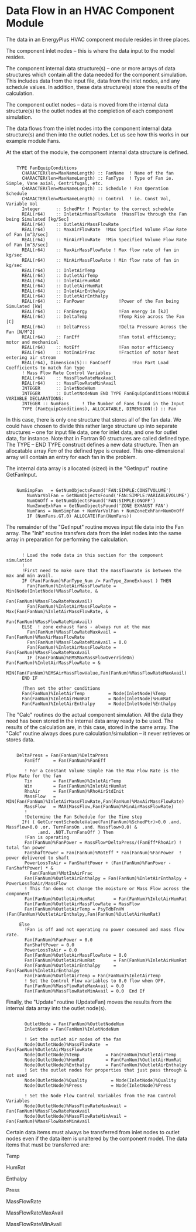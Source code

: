 # Data Flow in an HVAC Component Module

The data in an EnergyPlus HVAC component module resides in three places.

The component inlet nodes – this is where the data input to the model resides.

The component internal data structure(s) – one or more arrays of data structures which contain all the data needed for the component simulation. This includes data from the input file, data from the inlet nodes, and any schedule values. In addition, these data structure(s) store the results of the calculation.

The component outlet nodes – data is moved from the internal data structure(s) to the outlet nodes at the completion of each component simulation.

The data flows from the inlet nodes into the component internal data structure(s) and then into the outlet nodes. Let us see how this works in our example module Fans.

At the start of the module, the component internal data structure is defined.

~~~~~~~~~~~~~~~~~~~~

    TYPE FanEquipConditions
      CHARACTER(len=MaxNameLength) :: FanName  ! Name of the fan
      CHARACTER(len=MaxNameLength) :: FanType  ! Type of Fan ie. Simple, Vane axial, Centrifugal, etc.
      CHARACTER(len=MaxNameLength) :: Schedule ! Fan Operation Schedule
      CHARACTER(len=MaxNameLength) :: Control  ! ie. Const Vol, Variable Vol
      Integer      :: SchedPtr ! Pointer to the correct schedule
      REAL(r64)    :: InletAirMassFlowRate  !MassFlow through the Fan being Simulated [kg/Sec]
      REAL(r64)    :: OutletAirMassFlowRate
      REAL(r64)    :: MaxAirFlowRate  !Max Specified Volume Flow Rate of Fan [m^3/sec]
      REAL(r64)    :: MinAirFlowRate  !Min Specified Volume Flow Rate of Fan [m^3/sec]
      REAL(r64)    :: MaxAirMassFlowRate ! Max flow rate of fan in kg/sec
      REAL(r64)    :: MinAirMassFlowRate ! Min flow rate of fan in kg/sec
      REAL(r64)    :: InletAirTemp
      REAL(r64)    :: OutletAirTemp
      REAL(r64)    :: InletAirHumRat
      REAL(r64)    :: OutletAirHumRat
      REAL(r64)    :: InletAirEnthalpy
      REAL(r64)    :: OutletAirEnthalpy
      REAL(r64)    :: FanPower             !Power of the Fan being Simulated [kW]
      REAL(r64)    :: FanEnergy            !Fan energy in [kJ]
      REAL(r64)    :: DeltaTemp            !Temp Rise across the Fan [C]
      REAL(r64)    :: DeltaPress           !Delta Pressure Across the Fan [N/M^2]
      REAL(r64)    :: FanEff               !Fan total efficiency; motor and mechanical
      REAL(r64)    :: MotEff               !Fan motor efficiency
      REAL(r64)    :: MotInAirFrac         !Fraction of motor heat entering air stream
      REAL(r64), Dimension(5):: FanCoeff        !Fan Part Load Coefficients to match fan type
      ! Mass Flow Rate Control Variables
      REAL(r64)    :: MassFlowRateMaxAvail
      REAL(r64)    :: MassFlowRateMinAvail
      INTEGER      :: InletNodeNum
      INTEGER      :: OutletNodeNum END TYPE FanEquipConditions!MODULE VARIABLE DECLARATIONS:
      INTEGER :: NumFans     ! The Number of Fans found in the Input
      TYPE (FanEquipConditions), ALLOCATABLE, DIMENSION(:) :: Fan
~~~~~~~~~~~~~~~~~~~~

In this case, there is only one structure that stores all of the fan data. We could have chosen to divide this rather large structure up into separate structures – one for input file data, one for inlet data, and one for outlet data, for instance. Note that in Fortran 90 structures are called defined type.  The TYPE – END TYPE construct defines a new data structure. Then an allocatable array *Fan* of the defined type is created. This one-dimensional array will contain an entry for each fan in the problem.

The internal data array is allocated (sized) in the "GetInput" routine GetFanInput.

~~~~~~~~~~~~~~~~~~~~

    NumSimpFan   = GetNumObjectsFound('FAN:SIMPLE:CONSTVOLUME')
        NumVarVolFan = GetNumObjectsFound('FAN:SIMPLE:VARIABLEVOLUME')
        NumOnOff = GetNumObjectsFound('FAN:SIMPLE:ONOFF')
        NumZoneExhFan = GetNumObjectsFound('ZONE EXHAUST FAN')
        NumFans = NumSimpFan + NumVarVolFan + NumZoneExhFan+NumOnOff
        IF (NumFans.GT.0) ALLOCATE(Fan(NumFans))
~~~~~~~~~~~~~~~~~~~~

The remainder of the "GetInput" routine moves input file data into the Fan array. The "Init" routine transfers data from the inlet nodes into the same array in preparation for performing the calculation.

~~~~~~~~~~~~~~~~~~~~

      ! Load the node data in this section for the component simulation
      !
      !First need to make sure that the massflowrate is between the max and min avail.
      IF (Fan(FanNum)%FanType_Num /= FanType_ZoneExhaust ) THEN
        Fan(FanNum)%InletAirMassFlowRate = Min(Node(InletNode)%MassFlowRate, &
                                               Fan(FanNum)%MassFlowRateMaxAvail)
        Fan(FanNum)%InletAirMassFlowRate = Max(Fan(FanNum)%InletAirMassFlowRate, &
                                               Fan(FanNum)%MassFlowRateMinAvail)
      ELSE  ! zone exhaust fans - always run at the max
        Fan(FanNum)%MassFlowRateMaxAvail = Fan(FanNum)%MaxAirMassFlowRate
        Fan(FanNum)%MassFlowRateMinAvail = 0.0
        Fan(FanNum)%InletAirMassFlowRate = Fan(FanNum)%MassFlowRateMaxAvail
        IF (Fan(FanNum)%EMSMaxMassFlowOverrideOn) Fan(FanNum)%InletAirMassFlowRate = &
           MIN(Fan(FanNum)%EMSAirMassFlowValue,Fan(FanNum)%MassFlowRateMaxAvail)
      END IF

      !Then set the other conditions
      Fan(FanNum)%InletAirTemp         = Node(InletNode)%Temp
      Fan(FanNum)%InletAirHumRat       = Node(InletNode)%HumRat
      Fan(FanNum)%InletAirEnthalpy     = Node(InletNode)%Enthalpy
~~~~~~~~~~~~~~~~~~~~

The "Calc" routines do the actual component simulation. All the data they need has been stored in the internal data array ready to be used. The results of the calculation are, in this case, stored in the same array. The "Calc" routine always does pure calculation/simulation – it never retrieves or stores data.

~~~~~~~~~~~~~~~~~~~~

    DeltaPress = Fan(FanNum)%DeltaPress
       FanEff     = Fan(FanNum)%FanEff

       ! For a Constant Volume Simple Fan the Max Flow Rate is the Flow Rate for the fan
       Tin        = Fan(FanNum)%InletAirTemp
       Win        = Fan(FanNum)%InletAirHumRat
       RhoAir     = Fan(FanNum)%RhoAirStdInit
       MassFlow   = MIN(Fan(FanNum)%InletAirMassFlowRate,Fan(FanNum)%MaxAirMassFlowRate)
       MassFlow   = MAX(MassFlow,Fan(FanNum)%MinAirMassFlowRate)
       !
       !Determine the Fan Schedule for the Time step
      If( ( GetCurrentScheduleValue(Fan(FanNum)%SchedPtr)>0.0 .and. Massflow>0.0 .or. TurnFansOn .and. Massflow>0.0) &
            .and. .NOT.TurnFansOff ) Then
       !Fan is operating
       Fan(FanNum)%FanPower = MassFlow*DeltaPress/(FanEff*RhoAir) ! total fan power
       FanShaftPower = Fan(FanNum)%MotEff * Fan(FanNum)%FanPower  ! power delivered to shaft
       PowerLossToAir = FanShaftPower + (Fan(FanNum)%FanPower - FanShaftPower) * &
         Fan(FanNum)%MotInAirFrac
       Fan(FanNum)%OutletAirEnthalpy = Fan(FanNum)%InletAirEnthalpy + PowerLossToAir/MassFlow
       ! This fan does not change the moisture or Mass Flow across the component
       Fan(FanNum)%OutletAirHumRat       = Fan(FanNum)%InletAirHumRat
       Fan(FanNum)%OutletAirMassFlowRate = MassFlow
       Fan(FanNum)%OutletAirTemp = PsyTdbFnHW (Fan(FanNum)%OutletAirEnthalpy,Fan(FanNum)%OutletAirHumRat)

     Else
       !Fan is off and not operating no power consumed and mass flow rate.
       Fan(FanNum)%FanPower = 0.0
       FanShaftPower = 0.0
       PowerLossToAir = 0.0
       Fan(FanNum)%OutletAirMassFlowRate = 0.0
       Fan(FanNum)%OutletAirHumRat       = Fan(FanNum)%InletAirHumRat
       Fan(FanNum)%OutletAirEnthalpy     = Fan(FanNum)%InletAirEnthalpy
       Fan(FanNum)%OutletAirTemp = Fan(FanNum)%InletAirTemp
       ! Set the Control Flow variables to 0.0 flow when OFF.
       Fan(FanNum)%MassFlowRateMaxAvail = 0.0
       Fan(FanNum)%MassFlowRateMinAvail = 0.0  End If
~~~~~~~~~~~~~~~~~~~~

Finally, the "Update" routine (UpdateFan) moves the results from the internal data array into the outlet node(s).

~~~~~~~~~~~~~~~~~~~~

       OutletNode = Fan(FanNum)%OutletNodeNum
       InletNode = Fan(FanNum)%InletNodeNum

       ! Set the outlet air nodes of the fan
       Node(OutletNode)%MassFlowRate  = Fan(FanNum)%OutletAirMassFlowRate
       Node(OutletNode)%Temp          = Fan(FanNum)%OutletAirTemp
       Node(OutletNode)%HumRat        = Fan(FanNum)%OutletAirHumRat
       Node(OutletNode)%Enthalpy      = Fan(FanNum)%OutletAirEnthalpy
       ! Set the outlet nodes for properties that just pass through & not used
       Node(OutletNode)%Quality         = Node(InletNode)%Quality
       Node(OutletNode)%Press           = Node(InletNode)%Press

       ! Set the Node Flow Control Variables from the Fan Control Variables
       Node(OutletNode)%MassFlowRateMaxAvail = Fan(FanNum)%MassFlowRateMaxAvail
       Node(OutletNode)%MassFlowRateMinAvail = Fan(FanNum)%MassFlowRateMinAvail

~~~~~~~~~~~~~~~~~~~~

Certain data items must always be transferred from inlet nodes to outlet nodes even if the data item is unaltered by the component model. The data items that must be transferred are:

Temp

HumRat

Enthalpy

Press

MassFlowRate

MassFlowRateMaxAvail

MassFlowRateMinAvail